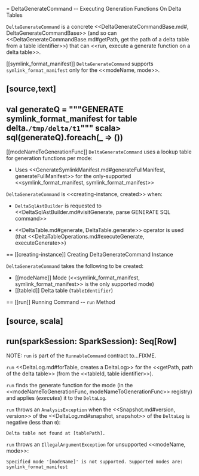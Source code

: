 = DeltaGenerateCommand -- Executing Generation Functions On Delta Tables

`DeltaGenerateCommand` is a concrete <<DeltaGenerateCommandBase.md#, DeltaGenerateCommandBase>> (and so can <<DeltaGenerateCommandBase.md#getPath, get the path of a delta table from a table identifier>>) that can <<run, execute a generate function on a delta table>>.

[[symlink_format_manifest]]
`DeltaGenerateCommand` supports `symlink_format_manifest` only for the <<modeName, mode>>.

[source,text]
----
val generateQ = """GENERATE symlink_format_manifest for table delta.`/tmp/delta/t1`"""
scala> sql(generateQ).foreach(_ => ())
----

[[modeNameToGenerationFunc]]
`DeltaGenerateCommand` uses a lookup table for generation functions per mode:

* Uses <<GenerateSymlinkManifest.md#generateFullManifest, generateFullManifest>> for the only-supported <<symlink_format_manifest, symlink_format_manifest>>

`DeltaGenerateCommand` is <<creating-instance, created>> when:

* `DeltaSqlAstBuilder` is requested to <<DeltaSqlAstBuilder.md#visitGenerate, parse GENERATE SQL command>>

* <<DeltaTable.md#generate, DeltaTable.generate>> operator is used (that <<DeltaTableOperations.md#executeGenerate, executeGenerate>>)

== [[creating-instance]] Creating DeltaGenerateCommand Instance

`DeltaGenerateCommand` takes the following to be created:

* [[modeName]] Mode (<<symlink_format_manifest, symlink_format_manifest>> is the only supported mode)
* [[tableId]] Delta table (`TableIdentifier`)

== [[run]] Running Command -- `run` Method

[source, scala]
----
run(sparkSession: SparkSession): Seq[Row]
----

NOTE: `run` is part of the `RunnableCommand` contract to...FIXME.

`run` <<DeltaLog.md#forTable, creates a DeltaLog>> for the <<getPath, path of the delta table>> (from the <<tableId, table identifier>>).

`run` finds the generate function for the mode (in the <<modeNameToGenerationFunc, modeNameToGenerationFunc>> registry) and applies (_executes_) it to the `DeltaLog`.

`run` throws an `AnalysisException` when the <<Snapshot.md#version, version>> of the <<DeltaLog.md#snapshot, snapshot>> of the `DeltaLog` is negative (less than `0`):

```
Delta table not found at [tablePath].
```

`run` throws an `IllegalArgumentException` for unsupported <<modeName, mode>>:

```
Specified mode '[modeName]' is not supported. Supported modes are: symlink_format_manifest
```
